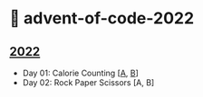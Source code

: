 # 🎄 advent-of-code-2022

## [2022](https://adventofcode.com/2022)

- Day 01: Calorie Counting [[A](https://github.com/iRaySpace/advent-of-code-2022/blob/main/src/first.rs#L3), [B](https://github.com/iRaySpace/advent-of-code-2022/blob/main/src/first.rs#L25)]
- Day 02: Rock Paper Scissors [A, B]